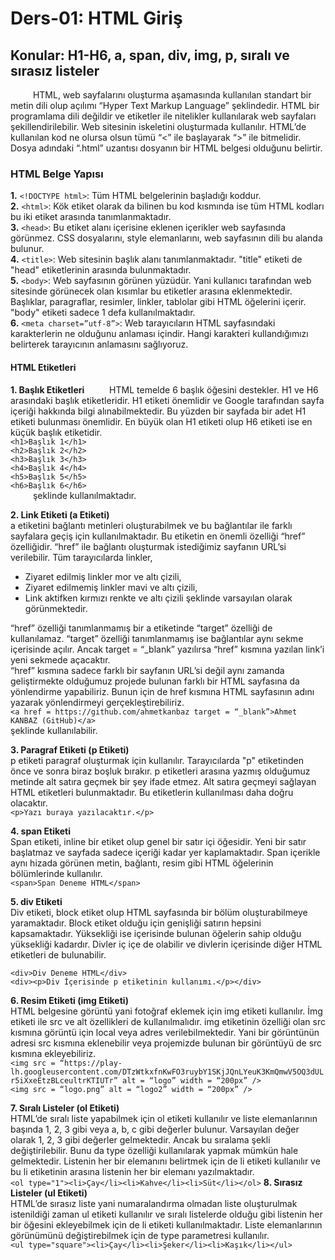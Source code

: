 # Ders-01: HTML Giriş
## Konular: H1-H6, a, span, div, img, p, sıralı ve sırasız listeler

&emsp; &emsp; HTML, web sayfalarını oluşturma aşamasında kullanılan standart bir metin dili olup açılımı “Hyper Text Markup Language” şeklindedir. HTML bir programlama dili değildir ve etiketler ile nitelikler kullanılarak web sayfaları şekillendirilebilir. Web sitesinin iskeletini oluşturmada kullanılır.
HTML’de kullanılan kod ne olursa olsun tümü “<” ile başlayarak “>” ile bitmelidir.
Dosya adındaki “.html” uzantısı dosyanın  bir HTML belgesi olduğunu belirtir.
### HTML Belge Yapısı <br>
**1.**	```<!DOCTYPE html>```: Tüm HTML belgelerinin başladığı koddur.  
**2.**	```<html>```: Kök etiket olarak da bilinen bu kod kısmında ise tüm HTML kodları bu iki etiket arasında tanımlanmaktadır.  
**3.**	```<head>```: Bu etiket alanı içerisine eklenen içerikler web sayfasında görünmez. CSS dosyalarını, style elemanlarını, web sayfasının dili bu alanda bulunur.  
**4.**	```<title>```: Web sitesinin başlık alanı tanımlanmaktadır. "title" etiketi de "head" etiketlerinin arasında bulunmaktadır.  
**5.**	```<body>```: Web sayfasının görünen yüzüdür. Yani kullanıcı tarafından web sitesinde görünecek olan kısımlar bu etiketler arasına eklenmektedir. Başlıklar, paragraflar, resimler, linkler, tablolar gibi HTML öğelerini içerir. "body" etiketi sadece 1 defa kullanılmaktadır.  
**6.**	```<meta charset=”utf-8”>```: Web tarayıcıların HTML sayfasındaki karakterlerin ne olduğunu anlaması içindir. Hangi karakteri kullandığımızı belirterek tarayıcının anlamasını sağlıyoruz.  

#### HTML Etiketleri
**1. Başlık Etiketleri**
&emsp; &emsp; HTML temelde 6 başlık öğesini destekler. H1 ve H6 arasındaki başlık etiketleridir. H1 etiketi önemlidir ve Google tarafından sayfa içeriği hakkında bilgi alınabilmektedir. Bu yüzden bir sayfada bir adet H1 etiketi bulunması önemlidir. En büyük olan H1 etiketi olup H6 etiketi ise en küçük başlık etiketidir. <br>
	```<h1>Başlık 1</h1>```  
	```<h2>Başlık 2</h2>```  
	```<h3>Başlık 3</h3>```  
	```<h4>Başlık 4</h4>```  
	```<h5>Başlık 5</h5>```  
	```<h6>Başlık 6</h6>```  
	&emsp; &emsp; şeklinde kullanılmaktadır.

**2. Link Etiketi (a Etiketi)**  
a etiketini bağlantı metinleri oluşturabilmek ve bu bağlantılar ile farklı sayfalara geçiş için kullanılmaktadır. Bu etiketin en önemli özelliği “href” özelliğidir. “href” ile bağlantı oluşturmak istediğimiz sayfanın URL’si verilebilir.
	Tüm tarayıcılarda linkler,
-  Ziyaret edilmiş linkler mor ve altı çizili,
-  Ziyaret edilmemiş linkler mavi ve altı çizili,
-  Link aktifken kırmızı renkte ve altı çizili
  şeklinde varsayılan olarak görünmektedir. <br>

“href” özelliği tanımlanmamış bir a etiketinde “target” özelliği de kullanılamaz. “target” özelliği tanımlanmamış ise bağlantılar aynı sekme içerisinde açılır. Ancak target = “_blank” yazılırsa “href” kısmına yazılan link’i yeni sekmede açacaktır.  
“href” kısmına sadece farklı bir sayfanın URL’si değil aynı zamanda geliştirmekte olduğumuz projede bulunan farklı bir HTML sayfasına da yönlendirme yapabiliriz. Bunun için de href kısmına HTML sayfasının adını yazarak yönlendirmeyi gerçekleştirebiliriz.  
```<a href = https://github.com/ahmetkanbaz target = “_blank”>Ahmet KANBAZ (GitHub)</a>```  
şeklinde kullanılabilir.  

**3. Paragraf Etiketi (p Etiketi)**  
p etiketi paragraf oluşturmak için kullanılır. Tarayıcılarda "p" etiketinden önce ve sonra biraz boşluk bırakır. p etiketleri arasına yazmış olduğumuz metinde alt satıra geçmek bir şey ifade etmez. Alt satıra geçmeyi sağlayan HTML etiketleri bulunmaktadır. Bu etiketlerin kullanılması daha doğru olacaktır.   
```<p>Yazı buraya yazılacaktır.</p>```  

**4. span Etiketi**  
Span etiketi, inline bir etiket olup genel bir satır içi öğesidir. Yeni bir satır başlatmaz ve sayfada sadece içeriği kadar yer kaplamaktadır. Span içerikle aynı hizada görünen metin, bağlantı, resim gibi HTML öğelerinin bölümlerinde kullanılır.  
```<span>Span Deneme HTML</span>```  

**5. div Etiketi**  
Div etiketi, block etiket olup HTML sayfasında bir bölüm oluşturabilmeye yaramaktadır. Block etiket olduğu için genişliği satırın hepsini kapsamaktadır. Yüksekliği ise içerisinde bulunan öğelerin sahip olduğu yüksekliği kadardır. Divler iç içe de olabilir ve divlerin içerisinde diğer HTML etiketleri de bulunabilir.  

```<div>Div Deneme HTML</div>```  
```<div><p>Div İçerisinde p etiketinin kullanımı.</p></div>```  

**6. Resim Etiketi (img Etiketi)**  
HTML belgesine görüntü yani fotoğraf eklemek için img etiketi kullanılır. İmg etiketi ile src ve alt özellikleri de kullanılmalıdır. img etiketinin özelliği olan src kısmına görüntü için local veya adres verilebilmektedir. Yani bir görüntünün adresi src kısmına eklenebilir veya projemizde bulunan bir görüntüyü de src kısmına ekleyebiliriz.  
```<img src = “https://play-lh.googleusercontent.com/DTzWtkxfnKwFO3ruybY1SKjJQnLYeuK3KmQmwV5OQ3dULr5iXxeEtzBLceultrKTIUTr” alt = “logo” width = “200px” />```  
```<img src = “logo.png” alt = “logo2” width = “200px” />```  

**7. Sıralı Listeler (ol Etiketi)**  
HTML’de sıralı liste yapabilmek için ol etiketi kullanılır ve liste elemanlarının başında 1, 2, 3 gibi veya a, b, c gibi değerler bulunur. Varsayılan değer olarak 1, 2, 3 gibi değerler gelmektedir. Ancak bu sıralama şekli değiştirilebilir. Bunu da type özelliği kullanılarak yapmak mümkün hale gelmektedir. Listenin her bir elemanını belirtmek için de li etiketi kullanılır ve bu li etiketinin arasına listenin her bir elemanı yazılmaktadır.  
```<ol type="1"><li>Çay</li><li>Kahve</li><li>Süt</li></ol>```
**8. Sırasız Listeler (ul Etiketi)**  
HTML’de sırasız liste yani numaralandırma olmadan liste oluşturulmak istenildiği zaman ul etiketi kullanılır ve sıralı listelerde olduğu gibi listenin her bir öğesini ekleyebilmek için de li etiketi kullanılmaktadır. Liste elemanlarının görünümünü değiştirebilmek için de type parametresi kullanılır.  
```<ul type="square"><li>Çay</li><li>Şeker</li><li>Kaşık</li></ul>```
